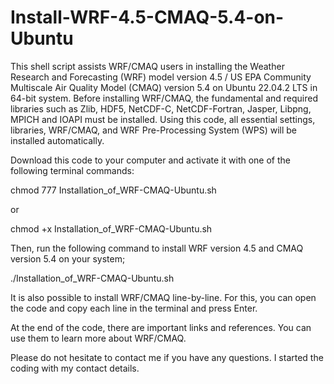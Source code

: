 # Install-WRF-4.5-CMAQ-5.4-on-Ubuntu
 This shell script assists WRF/CMAQ users in installing the Weather Research and Forecasting (WRF) model version 4.5 / US EPA Community Multiscale Air Quality Model (CMAQ) version 5.4 on Ubuntu 22.04.2 LTS in 64-bit system. Before installing WRF/CMAQ, the fundamental and required libraries such as Zlib, HDF5, NetCDF-C, NetCDF-Fortran, Jasper, Libpng, MPICH and IOAPI must be installed. Using this code, all essential settings, libraries, WRF/CMAQ, and WRF Pre-Processing System (WPS) will be installed automatically.

Download this code to your computer and activate it with one of the following terminal commands:

chmod 777 Installation_of_WRF-CMAQ-Ubuntu.sh

or

chmod +x Installation_of_WRF-CMAQ-Ubuntu.sh

Then, run the following command to install WRF version 4.5 and CMAQ version 5.4 on your system;

./Installation_of_WRF-CMAQ-Ubuntu.sh

It is also possible to install WRF/CMAQ line-by-line. For this, you can open the code and copy each line in the terminal and press Enter.

At the end of the code, there are important links and references. You can use them to learn more about WRF/CMAQ.

Please do not hesitate to contact me if you have any questions. I started the coding with my contact details.
